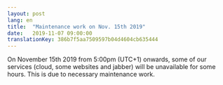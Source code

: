 ```yaml
---
layout: post
lang: en
title:  "Maintenance work on Nov. 15th 2019"
date:   2019-11-07 09:00:00
translationKey: 386b7f5aa7509597b04d4604cb635444
---
```


On November 15th 2019 from 5:00pm (UTC+1) onwards, some of our services (cloud, some websites and jabber) will be unavailable for some hours. This is due to necessary maintenance work.
